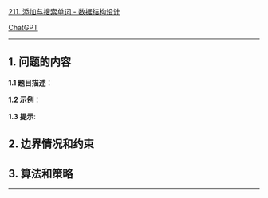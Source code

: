 [211. 添加与搜索单词 - 数据结构设计](https://leetcode.cn/problems/design-add-and-search-words-data-structure)

[ChatGPT](chat.openai.com)

---

## 1. 问题的内容
**1.1 题目描述**：

**1.2 示例**：

**1.3 提示**:

## 2. 边界情况和约束


## 3. 算法和策略

---

